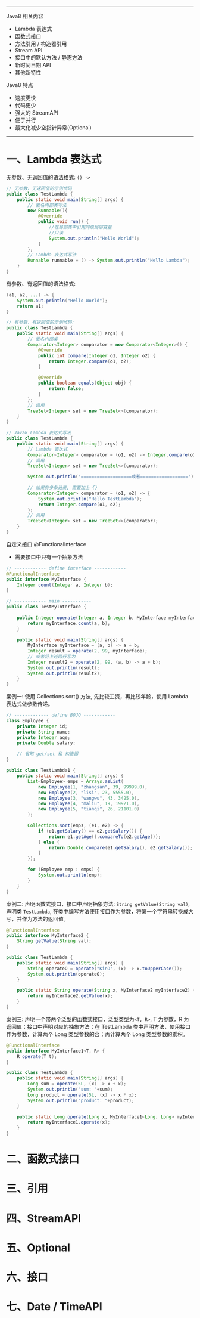 



---
Java8 相关内容
- Lambda 表达式
- 函数式接口
- 方法引用 / 构造器引用
- Stream API
- 接口中的默认方法 / 静态方法
- 新时间日期 API
- 其他新特性


Java8 特点
- 速度更快
- 代码更少
- 强大的 StreamAPI
- 便于并行
- 最大化减少空指针异常(Optional)




---
# 一、Lambda 表达式
无参数、无返回值的语法格式: `() -> `
```java
// 无参数、无返回值的示例代码
public class TestLambda {
    public static void main(String[] args) {
        // 匿名内部类写法
        new Runnable(){
            @Override
            public void run() {
                //在局部类中引用同级局部变量
                //只读
                System.out.println("Hello World");
            }
        };
        // Lambda 表达式写法
        Runnable runnable = () -> System.out.println("Hello Lambda");
    }
}
```


有参数、有返回值的语法格式: 
```java
(a1, a2, ...) -> {
    System.out.println("Hello World");
    return a1;
}
```

```java
// 有参数、有返回值的示例代码: 
public class TestLambda {
    public static void main(String[] args) {
        // 匿名内部类
        Comparator<Integer> comparator = new Comparator<Integer>() {
            @Override
            public int compare(Integer o1, Integer o2) {
                return Integer.compare(o1, o2);
            }

            @Override
            public boolean equals(Object obj) {
                return false;
            }
        };
        // 调用
        TreeSet<Integer> set = new TreeSet<>(comparator);
    }
}

// Java8 Lambda 表达式写法
public class TestLambda {
    public static void main(String[] args) {
        // Lambda 表达式
        Comparator<Integer> comparator = (o1, o2) -> Integer.compare(o1, o2);
        // 调用
        TreeSet<Integer> set = new TreeSet<>(comparator);

        System.out.println("===================或者==================");
        
        // 如果有多条记录, 需要加上 {}
        Comparator<Integer> comparator = (o1, o2) -> {
            System.out.println("Hello TestLambda");
            return Integer.compare(o1, o2);
        };
        // 调用
        TreeSet<Integer> set = new TreeSet<>(comparator);
    }
}
```

自定义接口:@FunctionalInterface
- 需要接口中只有一个抽象方法

```java
// ------------ define interface ------------
@FunctionalInterface
public interface MyInterface {
    Integer count(Integer a, Integer b);
}

// ------------ main -----------
public class TestMyInterface {
    
    public Integer operate(Integer a, Integer b, MyInterface myInterface) {
        return myInterface.count(a, b);
    }
    
    public static void main(String[] args) {
        MyInterface myInterface = (a, b) -> a + b;
        Integer result = operate(2, 99, myInterface);
        // 或者将上述两行写为
        Integer result2 = operate(2, 99, (a, b) -> a + b);
        System.out.println(result);
        System.out.println(result2);
    }
}
```

案例一: 使用 Collections.sort() 方法, 先比较工资，再比较年龄，使用 Lambda 表达式做参数传递。
```java
// ------------- define BOJO ------------
class Employee {
    private Integer id;
    private String name;
    private Integer age;
    private Double salary;
    
    // 省略 get/set 和 构造器
}

public class TestLambda1 {
    public static void main(String[] args) {
        List<Employee> emps = Arrays.asList(
            new Employee(1, "zhangsan", 39, 99999.0),
            new Employee(2, "lisi", 23, 5555.0),
            new Employee(3, "wangwu", 43, 3425.0),
            new Employee(4, "maliu", 19, 19921.0),
            new Employee(5, "tianqi", 26, 21101.0)
        );

        Collections.sort(emps, (e1, e2) -> {
            if (e1.getSalary() == e2.getSalary()) {
                return e1.getAge().compareTo(e2.getAge());
            } else {
                return Double.compare(e1.getSalary(), e2.getSalary());
            }
        });

        for (Employee emp : emps) {
            System.out.println(emp);
        }
    }
}
```

案例二: 声明函数式接口，接口中声明抽象方法: `String getValue(String val)`, 声明类 `TestLambda`, 在类中编写方法使用接口作为参数，将第一个字符串转换成大写，并作为方法的返回值。

```java
@FunctionalInterface
public interface MyInterface2 {
    String getValue(String val);
}

public class TestLambda {
    public static void main(String[] args) {
        String operateO = operate("KinO", (x) -> x.toUpperCase());
        System.out.println(operateO);
    }

    public static String operate(String x, MyInterface2 myInterface2) {
        return myInterface2.getValue(x);
    }
}
```

案例三: 声明一个带两个泛型的函数式接口，泛型类型为`<T, R>`, T 为参数，R 为返回值；接口中声明对应的抽象方法；在 TestLambda 类中声明方法，使用接口作为参数，计算两个 Long 类型参数的合；再计算两个 Long 类型参数的乘积。

```java
@FunctionalInterface
public interface MyInterface1<T, R> {
    R operate(T t);
}

public class TestLambda {
    public static void main(String[] args) {
        Long sum = operate(5L, (x) -> x + x);
        System.out.println("sum: "+sum);
        Long product = operate(5L, (x) -> x * x);
        System.out.println("product: "+product);
    }

    public static Long operate(Long x, MyInterface1<Long, Long> myInterface1) {
        return myInterface1.operate(x);
    }
}
```


# 二、函数式接口



# 三、引用



# 四、StreamAPI



# 五、Optional



# 六、接口



# 七、Date / TimeAPI























